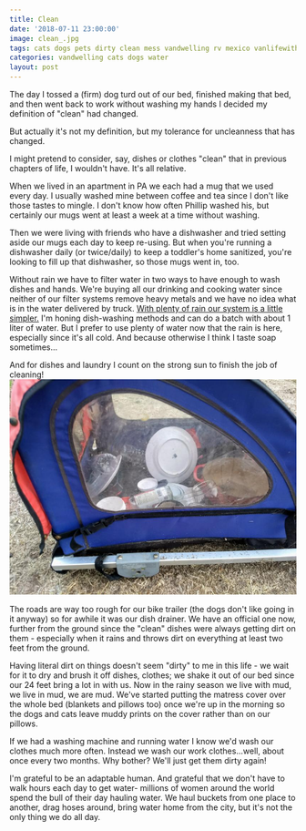 ```yaml
---
title: Clean
date: '2018-07-11 23:00:00'
image: clean_.jpg
tags: cats dogs pets dirty clean mess vandwelling rv mexico vanlifewithpets
categories: vandwelling cats dogs water
layout: post
---
```


The day I tossed a (firm) dog turd out of our bed, finished making that bed, and then went back to work without washing my hands I decided my definition of "clean" had changed.

But actually it's not my definition, but my tolerance for uncleanness that has changed.

I might pretend to consider, say, dishes or clothes "clean" that in previous chapters of life, I wouldn't have.
It's all relative.

When we lived in an apartment in PA we each had a mug that we used every day. I usually washed mine between coffee and tea since I don't like those tastes to mingle. I don't know how often Phillip washed his, but certainly our mugs went at least a week at a time without washing.

Then we were living with friends who have a dishwasher and tried setting aside our mugs each day to keep re-using. But when you're running a dishwasher daily (or twice/daily) to keep a toddler's home sanitized, you're looking to fill up that dishwasher, so those mugs went in, too.

Without rain we have to filter water in two ways to have enough to wash dishes and hands. We're buying all our drinking and cooking water since neither of our filter systems remove heavy metals and we have no idea what is in the water delivered by truck.
[With plenty of rain our system is a little simpler.](http://reverdecer.annalisagross.com/2018-07-01-sink-success)
I'm honing dish-washing methods and can do a batch with about 1 liter of water. But I prefer to use plenty of water now that the rain is here, especially since it's all cold. And because otherwise I think I taste soap sometimes...

And for dishes and laundry I count on the strong sun to finish the job of cleaning!
[![](/images/dish_drying_.jpg)](/images/dish_drying.jpg)

The roads are way too rough for our bike trailer (the dogs don't like going in it anyway) so for awhile it was our dish drainer. We have an official one now, further from the ground since the "clean" dishes were always getting dirt on them - especially when it rains and throws dirt on everything at least two  feet from the ground.

Having literal dirt on things doesn't seem "dirty" to me in this life - we wait for it to dry and brush it off dishes, clothes; we shake it out of our bed since our 24 feet bring a lot in with us. Now in the rainy season we live with mud, we live in mud, we are mud. We've started putting the matress cover over the whole bed (blankets and pillows too) once we're up in the morning so the dogs and cats leave muddy prints on the cover rather than on our pillows.

If we had a washing machine and running water I know we'd wash our clothes much more often. Instead we wash our work clothes...well, about once every two months. Why bother? We'll just get them dirty again!

I'm grateful to be an adaptable human. And grateful that we don't have to walk hours each day to get water- millions of women around the world spend the bull of their day hauling water. We haul buckets from one place to another, drag hoses around, bring water home from the city, but it's not the only thing we do all day.